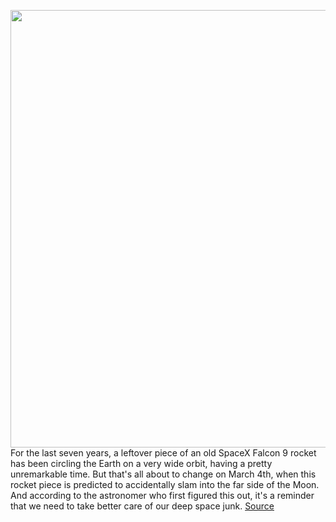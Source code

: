 <img src='https://cdn.vox-cdn.com/thumbor/fP4TacyhyJNoMEuaXjJa6E9vDVo=/0x0:3000x2000/1200x800/filters:focal(1260x760:1740x1240)/cdn.vox-cdn.com/uploads/chorus_image/image/70439919/16512864369_2bb896c344_o.0.jpg' width='700px' /><br/>
For the last seven years, a leftover piece of an old SpaceX Falcon 9 rocket has been circling the Earth on a very wide orbit, having a pretty unremarkable time. But that's all about to change on March 4th, when this rocket piece is predicted to accidentally slam into the far side of the Moon. And according to the astronomer who first figured this out, it's a reminder that we need to take better care of our deep space junk.
<a href='https://www.theverge.com/2022/1/27/22904427/spacex-falcon-9-rocket-second-stage-moon-collision-deep-space-junk'> Source <a/>